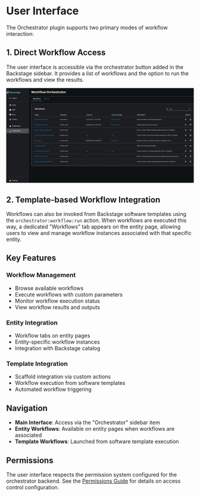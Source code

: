 # User Interface

The Orchestrator plugin supports two primary modes of workflow interaction:

## 1. Direct Workflow Access

The user interface is accessible via the orchestrator button added in the Backstage sidebar. It provides a list of workflows and the option to run the workflows and view the results.

![user interface](./userInterface.png)

## 2. Template-based Workflow Integration

Workflows can also be invoked from Backstage software templates using the `orchestrator:workflow:run` action. When workflows are executed this way, a dedicated "Workflows" tab appears on the entity page, allowing users to view and manage workflow instances associated with that specific entity.

## Key Features

### Workflow Management

- Browse available workflows
- Execute workflows with custom parameters
- Monitor workflow execution status
- View workflow results and outputs

### Entity Integration

- Workflow tabs on entity pages
- Entity-specific workflow instances
- Integration with Backstage catalog

### Template Integration

- Scaffold integration via custom actions
- Workflow execution from software templates
- Automated workflow triggering

## Navigation

- **Main Interface**: Access via the "Orchestrator" sidebar item
- **Entity Workflows**: Available on entity pages when workflows are associated
- **Template Workflows**: Launched from software template execution

## Permissions

The user interface respects the permission system configured for the orchestrator backend. See the [Permissions Guide](./Permissions.md) for details on access control configuration.

